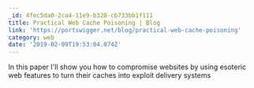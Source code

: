 ```yaml
---
_id: 4fec5da0-2ca4-11e9-b328-cb733bb1f111
title: Practical Web Cache Poisoning | Blog
link: 'https://portswigger.net/blog/practical-web-cache-poisoning'
category: web
date: '2019-02-09T19:53:04.074Z'
---
```

In this paper I'll show you how to compromise websites by using esoteric web features to turn their caches into exploit delivery systems
